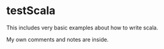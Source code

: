 # testScala

This includes very basic examples about how to write scala.

My own comments and notes are inside.

